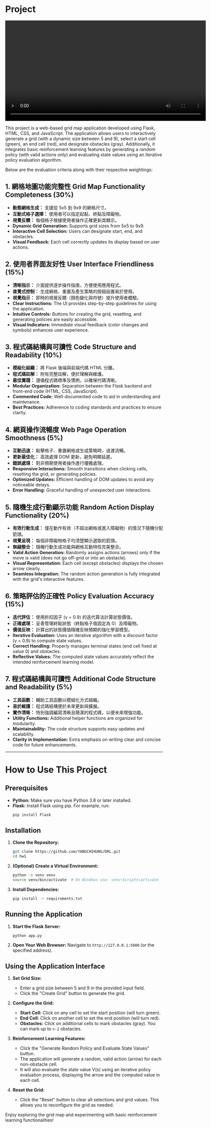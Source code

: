 # Project 

<video src="/hw1/static/demo.mov" controls width="640"></video>

This project is a web-based grid map application developed using Flask, HTML, CSS, and JavaScript. The application allows users to interactively generate a grid (with a dynamic size between 5 and 9), select a start cell (green), an end cell (red), and designate obstacles (gray). Additionally, it integrates basic reinforcement learning features by generating a random policy (with valid actions only) and evaluating state values using an iterative policy evaluation algorithm.

Below are the evaluation criteria along with their respective weightings:

## 1. 網格地圖功能完整性 Grid Map Functionality Completeness (30%)
- **動態網格生成：** 支援從 5x5 到 9x9 的網格尺寸。  
- **互動式格子選擇：** 使用者可以指定起點、終點及障礙物。  
- **視覺反饋：** 每個格子根據使用者操作正確更新其顯示。
- **Dynamic Grid Generation:** Supports grid sizes from 5x5 to 9x9.
- **Interactive Cell Selection:** Users can designate start, end, and obstacles.
- **Visual Feedback:** Each cell correctly updates its display based on user actions.

## 2. 使用者界面友好性 User Interface Friendliness (15%)
- **清晰指示：** 介面提供逐步操作指南，方便使用應用程式。  
- **直覺式控制：** 生成網格、重置及產生策略的按鈕設置易於使用。  
- **視覺指示：** 即時的視覺反饋（顏色變化與符號）提升使用者體驗。
- **Clear Instructions:** The UI provides step-by-step guidelines for using the application.
- **Intuitive Controls:** Buttons for creating the grid, resetting, and generating policies are easily accessible.
- **Visual Indicators:** Immediate visual feedback (color changes and symbols) enhances user experience.

## 3. 程式碼結構與可讀性 Code Structure and Readability (10%)
- **模組化組織：** 將 Flask 後端與前端代碼 HTML 分離。  
- **程式碼註解：** 附有完整註解，便於理解與維護。  
- **最佳實踐：** 遵循程式碼標準及慣例，以確保代碼清晰。
- **Modular Organization:** Separation between the Flask backend and front-end code (HTML, CSS, JavaScript).
- **Commented Code:** Well-documented code to aid in understanding and maintenance.
- **Best Practices:** Adherence to coding standards and practices to ensure clarity.

## 4. 網頁操作流暢度 Web Page Operation Smoothness (5%)
- **互動迅速：** 點擊格子、重置網格或生成策略時，過渡流暢。  
- **更新最佳化：** 高效處理 DOM 更新，避免明顯延遲。  
- **錯誤處理：** 對非預期使用者操作進行優雅處理。
- **Responsive Interactions:** Smooth transitions when clicking cells, resetting the grid, or generating policies.
- **Optimized Updates:** Efficient handling of DOM updates to avoid any noticeable delays.
- **Error Handling:** Graceful handling of unexpected user interactions.

## 5. 隨機生成行動顯示功能 Random Action Display Functionality (20%)
- **有效行動生成：** 僅在動作有效（不超出網格或進入障礙物）的情況下隨機分配箭頭。  
- **視覺呈現：** 每個非障礙物格子均清楚顯示選取的箭頭。  
- **無縫整合：** 隨機行動生成功能與網格互動特性完美整合。
- **Valid Action Generation:** Randomly assigns actions (arrows) only if the move is valid (does not go off-grid or into an obstacle).
- **Visual Representation:** Each cell (except obstacles) displays the chosen arrow clearly.
- **Seamless Integration:** The random action generation is fully integrated with the grid's interactive features.

## 6. 策略評估的正確性 Policy Evaluation Accuracy (15%)
- **迭代評估：** 使用折扣因子 (γ = 0.9) 的迭代算法計算狀態價值。  
- **正確處理：** 妥善管理終點狀態（終點格子值固定為 0）及障礙物。  
- **價值反映：** 計算出的狀態價值精確反映預期的強化學習模型。
- **Iterative Evaluation:** Uses an iterative algorithm with a discount factor (γ = 0.9) to compute state values.
- **Correct Handling:** Properly manages terminal states (end cell fixed at value 0) and obstacles.
- **Reflective Values:** The computed state values accurately reflect the intended reinforcement learning model.

## 7. 程式碼結構與可讀性 Additional Code Structure and Readability (5%)
- **工具函數：** 輔助工具函數以模組化方式組織。  
- **易於維護：** 程式碼結構便於未來更新與擴展。  
- **實作清晰：** 特別強調編寫清晰且簡潔的程式碼，以便未來增強功能。
- **Utility Functions:** Additional helper functions are organized for modularity.
- **Maintainability:** The code structure supports easy updates and scalability.
- **Clarity in Implementation:** Extra emphasis on writing clear and concise code for future enhancements.

---

# How to Use This Project

## Prerequisites
- **Python:** Make sure you have Python 3.8 or later installed.
- **Flask:** Install Flask using pip. For example, run:
  ```bash
  pip install Flask
  ```

## Installation
1. **Clone the Repository:**
   ```bash
   git clone https://github.com/YANGCHIHUNG/DRL.git
   cd hw1
   ```
2. **(Optional) Create a Virtual Environment:**
   ```bash
   python -m venv venv
   source venv/bin/activate  # On Windows use: venv\Scripts\activate
   ```
3. **Install Dependencies:**
   ```bash
   pip install -r requirements.txt
   ```

## Running the Application
1. **Start the Flask Server:**
   ```bash
   python app.py
   ```
2. **Open Your Web Browser:**
   Navigate to `http://127.0.0.1:5000` (or the specified address).

## Using the Application Interface
1. **Set Grid Size:**
   - Enter a grid size between 5 and 9 in the provided input field.
   - Click the "Create Grid" button to generate the grid.

2. **Configure the Grid:**
   - **Start Cell:** Click on any cell to set the start position (will turn green).
   - **End Cell:** Click on another cell to set the end position (will turn red).
   - **Obstacles:** Click on additional cells to mark obstacles (gray). You can mark up to `n-2` obstacles.

3. **Reinforcement Learning Features:**
   - Click the "Generate Random Policy and Evaluate State Values" button.
   - The application will generate a random, valid action (arrow) for each non-obstacle cell.
   - It will also evaluate the state value V(s) using an iterative policy evaluation process, displaying the arrow and the computed value in each cell.

4. **Reset the Grid:**
   - Click the "Reset" button to clear all selections and grid values. This allows you to reconfigure the grid as needed.

Enjoy exploring the grid map and experimenting with basic reinforcement learning functionalities!
